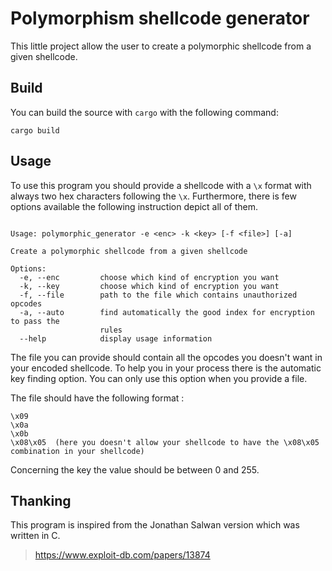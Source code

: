 # Polymorphism shellcode generator

This little project allow the user to create a polymorphic shellcode from a given shellcode.

## Build

You can build the source with `cargo` with the following command:

```cargo build```

## Usage

To use this program you should provide a shellcode with a `\x` format with always two hex characters following the `\x`. Furthermore, there is few options available the following instruction depict all of them.

```

Usage: polymorphic_generator -e <enc> -k <key> [-f <file>] [-a]

Create a polymorphic shellcode from a given shellcode

Options:
  -e, --enc         choose which kind of encryption you want
  -k, --key         choose which kind of encryption you want
  -f, --file        path to the file which contains unauthorized opcodes
  -a, --auto        find automatically the good index for encryption to pass the
                    rules
  --help            display usage information 

```

The file you can provide should contain all the opcodes you doesn't want in your encoded shellcode. To help you in your process there is the automatic key finding option. You can only use this option when you provide a file.

The file should have the following format :

```
\x09
\x0a
\x0b
\x08\x05  (here you doesn't allow your shellcode to have the \x08\x05 combination in your shellcode)
```

Concerning the key the value should be between 0 and 255.

## Thanking

This program is inspired from the Jonathan Salwan version which was written in C.

> https://www.exploit-db.com/papers/13874